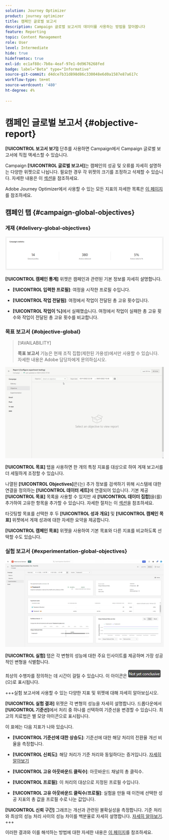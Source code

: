 ```yaml
---
solution: Journey Optimizer
product: journey optimizer
title: 캠페인 글로벌 보고서
description: Campaign 글로벌 보고서의 데이터를 사용하는 방법을 알아봅니다
feature: Reporting
topic: Content Management
role: User
level: Intermediate
hide: true
hidefromtoc: true
exl-id: ec1af88c-7b0a-4eaf-97e1-0d9676268fed
badge: label="Beta" type="Informative"
source-git-commit: d4dce7b31d898d86c330048e6d0a1587e87a617c
workflow-type: tm+mt
source-wordcount: '480'
ht-degree: 4%

---
```


# 캠페인 글로벌 보고서 {#objective-report}

**[!UICONTROL 보고서 보기]** 단추를 사용하면 Campaign에서 Campaign 글로벌 보고서에 직접 액세스할 수 있습니다.

Campaign **[!UICONTROL 글로벌 보고서]**&#x200B;는 캠페인의 성공 및 오류를 자세히 설명하는 다양한 위젯으로 나뉩니다. 필요한 경우 각 위젯의 크기를 조정하고 삭제할 수 있습니다. 자세한 내용은 이 [섹션](../reports/global-report.md#modify-dashboard)을 참조하세요.

Adobe Journey Optimizer에서 사용할 수 있는 모든 지표의 자세한 목록은 [이 페이지](global-report.md#list-of-components-global.md)를 참조하세요.

## 캠페인 탭 {#campaign-global-objectives}

### 게재 {#delivery-global-objectives}

![](assets/campaign_report_global_1.png)

**[!UICONTROL 캠페인 통계]** 위젯은 캠페인과 관련된 기본 정보를 자세히 설명합니다.

* **[!UICONTROL 입력한 프로필]**: 여정을 시작한 프로필 수입니다.

* **[!UICONTROL 작업 전달됨]**: 여정에서 작업이 전달된 총 고유 횟수입니다.

* **[!UICONTROL 작업이 %]**&#x200B;에서 실패했습니다. 여정에서 작업이 실패한 총 고유 횟수와 작업이 전달된 총 고유 횟수를 비교합니다.

### 목표 보고서 {#objective-global}

>[!AVAILABILITY]
>
>**목표 보고서** 기능은 현재 조직 집합(제한된 가용성)에서만 사용할 수 있습니다. 자세한 내용은 Adobe 담당자에게 문의하십시오.

![](assets/performance_report.gif)

**[!UICONTROL 목표]** 탭을 사용하면 한 개의 특정 지표를 대상으로 하여 게재 보고서를 더 세밀하게 조정할 수 있습니다.

나열된 **[!UICONTROL Objectives]**&#x200B;은(는) 추가 정보를 검색하기 위해 시스템에 대한 연결을 정의하는 **[!UICONTROL 데이터 세트]**&#x200B;에 연결되어 있습니다. 기본 제공 **[!UICONTROL 목표]** 목록을 사용할 수 있지만 새 **[!UICONTROL 데이터 집합]**&#x200B;을(를) 추가하여 고유한 항목을 추가할 수 있습니다. 자세한 절차는 이 [섹션](../reports/reporting-configuration.md)을 참조하세요.

타깃팅할 목표를 선택한 후 두 **[!UICONTROL 성과 개요]** 및 **[!UICONTROL 캠페인 목표]** 위젯에서 게재 성과에 대한 자세한 요약을 제공합니다.

**[!UICONTROL 캠페인 목표]** 위젯을 사용하여 기본 목표와 다른 지표를 비교하도록 선택할 수도 있습니다.

### 실험 보고서 {#experimentation-global-objectives}

![](assets/experimentation_report_3.png)

**[!UICONTROL 실험]** 탭은 각 변형의 성능에 대한 주요 인사이트를 제공하며 가장 성공적인 변형을 식별합니다.

최상의 수행자를 정의하는 데 시간이 걸릴 수 있습니다. 이 아이콘은 ![](assets/experimentation_report_1.png)(으)로 표시됩니다.

+++실험 보고서에 사용할 수 있는 다양한 지표 및 위젯에 대해 자세히 알아보십시오.

**[!UICONTROL 실험 결과]** 위젯은 각 변형의 성능을 자세히 설명합니다. 드롭다운에서 **[!UICONTROL 기준선]**&#x200B;에서 처리 중 하나를 선택하여 기준선을 변경할 수 있습니다. 최고의 치료법은 별 모양 아이콘으로 표시됩니다.

이 표에는 다음 지표가 나와 있습니다.

* **[!UICONTROL 기준선에 대한 상승도]**: 기준선에 대한 해당 처리의 전환율 개선 비율을 측정합니다.

* **[!UICONTROL 신뢰도]**: 해당 처리가 기준 처리와 동일하다는 증거입니다. [자세히 알아보기](../content-management/experiment-calculations.md#understand-confidence)

* **[!UICONTROL 고유 아웃바운드 클릭수]**: 아웃바운드 채널의 총 클릭수.

* **[!UICONTROL 프로필]**: 이 처리의 대상으로 지정된 프로필 수입니다.

* **[!UICONTROL 고유 아웃바운드 클릭수/프로필]**: 실험을 만들 때 이전에 선택한 성공 지표의 총 값을 프로필 수로 나눈 값입니다.

**[!UICONTROL 신뢰 구간]** 그래프는 개선과 관련된 불확실성을 측정합니다. 기준 처리와 최상의 성능 처리 사이의 성능 차이를 백분율로 자세히 설명합니다. [자세히 알아보기](../content-management/experiment-calculations.md#confidence-intervals).
+++

이러한 결과와 이를 해석하는 방법에 대한 자세한 내용은 [이 페이지](../content-management/get-started-experiment.md#interpret-results)를 참조하세요.
